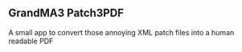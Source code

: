 ## GrandMA3 Patch3PDF

A small app to convert those annoying XML patch files into a human readable PDF 